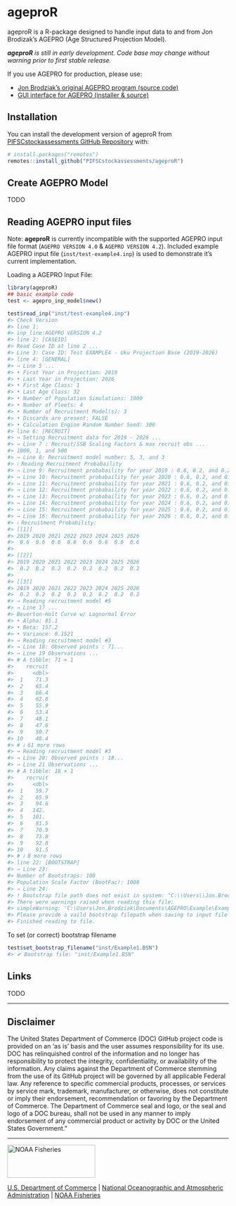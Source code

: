
<!-- README.md is generated from README.Rmd. Please edit that file -->

# ageproR

<!-- badges: start -->
<!-- badges: end -->

ageproR is a R-package designed to handle input data to and from Jon
Brodizak’s AGEPRO (Age Structured Projection Model).

***ageproR** is still in early development. Code base may change without
warning prior to first stable release.*

If you use AGEPRO for production, please use:

- [Jon Brodziak’s original AGEPRO program (source
  code)](https://github.com/PIFSCstockassessments/AGEPRO)
- [GUI interface for AGEPRO (installer &
  source)](https://github.com/PIFSCstockassessments/AGEPRO-GUI)

## Installation

You can install the development version of ageproR from
[PIFSCstockassessments GitHub
Repository](https://github.com/PIFSCstockassessments/ageproR) with:

``` r
# install.packages("remotes")
remotes::install_github("PIFSCstockassessments/ageproR")
```

## Create AGEPRO Model

TODO

## Reading AGEPRO input files

Note: **ageproR** is currently incompatible with the supported AGEPRO
input file format (`AGEPRO VERSION 4.0` & `AGEPRO VERSION 4.2`).
Included example AGEPRO input file (`inst/test-example4.inp`) is used to
demonstrate it’s current implementation.

Loading a AGEPRO Input File:

``` r
library(ageproR)
## basic example code
test <- agepro_inp_model$new()

test$read_inp("inst/test-example4.inp")
#> Check Version
#> line 1:
#> inp_line:AGEPRO VERSION 4.2
#> line 2: [CASEID]
#> Read Case ID at line 2 ...
#> Line 3: Case ID: Test EXAMPLE4 - Uku Projection Base (2019-2026)
#> line 4: [GENERAL]
#> → Line 5 ...
#> • First Year in Projection: 2019
#> • Last Year in Projection: 2026
#> • First Age Class: 1
#> • Last Age Class: 32
#> • Number of Population Simulations: 1000
#> • Number of Fleets: 4
#> • Number of Recruitment Model(s): 3
#> • Discards are present: FALSE
#> • Calculation Engine Random Number Seed: 300
#> line 6: [RECRUIT]
#> → Setting Recruitment data for 2019 - 2026 ...
#> → Line 7 : Recruit/SSB Scaling Factors & max recruit obs ...
#> 1000, 1, and 500
#> → Line 8: Recruitment model number: 5, 3, and 3
#> ℹ Reading Recruitment Probabaility
#> → Line 9: Recruitment probabaility for year 2019 : 0.6, 0.2, and 0.2
#> → Line 10: Recruitment probabaility for year 2020 : 0.6, 0.2, and 0.2
#> → Line 11: Recruitment probabaility for year 2021 : 0.6, 0.2, and 0.2
#> → Line 12: Recruitment probabaility for year 2022 : 0.6, 0.2, and 0.2
#> → Line 13: Recruitment probabaility for year 2023 : 0.6, 0.2, and 0.2
#> → Line 14: Recruitment probabaility for year 2024 : 0.6, 0.2, and 0.2
#> → Line 15: Recruitment probabaility for year 2025 : 0.6, 0.2, and 0.2
#> → Line 16: Recruitment probabaility for year 2026 : 0.6, 0.2, and 0.2
#> ℹ Recruitment Probability:
#> [[1]]
#> 2019 2020 2021 2022 2023 2024 2025 2026 
#>  0.6  0.6  0.6  0.6  0.6  0.6  0.6  0.6 
#> 
#> [[2]]
#> 2019 2020 2021 2022 2023 2024 2025 2026 
#>  0.2  0.2  0.2  0.2  0.2  0.2  0.2  0.2 
#> 
#> [[3]]
#> 2019 2020 2021 2022 2023 2024 2025 2026 
#>  0.2  0.2  0.2  0.2  0.2  0.2  0.2  0.2
#> → Reading recruitment model #5
#> → Line 17 ...
#> Beverton-Holt Curve w/ Lognormal Error
#> • Alpha: 81.1
#> • Beta: 157.2
#> • Variance: 0.1521
#> → Reading recruitment model #3
#> → Line 18: Observed points : 71...
#> → Line 19 Observations ...
#> # A tibble: 71 × 1
#>    recruit
#>      <dbl>
#>  1    71.3
#>  2    65.4
#>  3    66.4
#>  4    62.8
#>  5    55.9
#>  6    53.4
#>  7    48.1
#>  8    47.6
#>  9    50.7
#> 10    48.4
#> # ℹ 61 more rows
#> → Reading recruitment model #3
#> → Line 20: Observed points : 18...
#> → Line 21 Observations ...
#> # A tibble: 18 × 1
#>    recruit
#>      <dbl>
#>  1    59.7
#>  2    65.9
#>  3    94.6
#>  4   142. 
#>  5   101. 
#>  6    81.5
#>  7    70.9
#>  8    73.8
#>  9    92.8
#> 10    91.5
#> # ℹ 8 more rows
#> line 22: [BOOTSTRAP]
#> → Line 23:
#> Number of Bootstraps: 100
#> Population Scale Factor (BootFac): 1000
#> → Line 24:
#> ! Bootstrap file path does not exist in system: "C:\\Users\\Jon.Brodziak\\Documents\\AGEPRO\\Example\\Example1.BSN"
#> There were warnings raised when reading this file:
#> simpleWarning: 'C:\Users\Jon.Brodziak\Documents\AGEPRO\Example\Example1.BSN' does not exist. 
#> Please provide a vaild bootstrap filepath when saving to input file for the AGEPRO calcuation engine.
#> Finished reading to file.
```

To set (or correct) bootstrap filename

``` r
test$set_bootstrap_filename("inst/Example1.BSN")
#> ✔ Bootstrap file: "inst/Example1.BSN"
```

## Links

TODO

<!-- Do not edit below. This adds the Disclaimer and NMFS footer. -->

------------------------------------------------------------------------

## Disclaimer

The United States Department of Commerce (DOC) GitHub project code is
provided on an ‘as is’ basis and the user assumes responsibility for its
use. DOC has relinquished control of the information and no longer has
responsibility to protect the integrity, confidentiality, or
availability of the information. Any claims against the Department of
Commerce stemming from the use of its GitHub project will be governed by
all applicable Federal law. Any reference to specific commercial
products, processes, or services by service mark, trademark,
manufacturer, or otherwise, does not constitute or imply their
endorsement, recommendation or favoring by the Department of Commerce.
The Department of Commerce seal and logo, or the seal and logo of a DOC
bureau, shall not be used in any manner to imply endorsement of any
commercial product or activity by DOC or the United States Government.”

------------------------------------------------------------------------

<img src="https://raw.githubusercontent.com/nmfs-general-modeling-tools/nmfspalette/main/man/figures/noaa-fisheries-rgb-2line-horizontal-small.png" width="200" style="height: 75px !important;"  alt="NOAA Fisheries">

[U.S. Department of Commerce](https://www.commerce.gov/) \| [National
Oceanographic and Atmospheric Administration](https://www.noaa.gov) \|
[NOAA Fisheries](https://www.fisheries.noaa.gov/)
